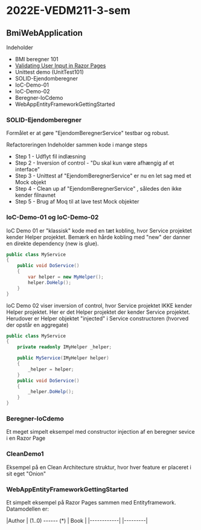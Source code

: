 # 2022E-VEDM211-3-sem
## BmiWebApplication
Indeholder
- BMI beregner 101
- [Validating User Input in Razor Pages](https://www.learnrazorpages.com/razor-pages/validation)
- Unittest demo (UnitTest101)
- SOLID-Ejendomberegner
- IoC-Demo-01
- IoC-Demo-02
- Beregner-IoCdemo
- WebAppEntityFrameworkGettingStarted



### SOLID-Ejendomberegner

Formålet er at gøre "EjendomBeregnerService" testbar og robust.

Refactoreringen Indeholder sammen kode i mange steps

- Step 1 - Udflyt fil indlæsning
- Step 2 - Inversion of control - "Du skal kun være afhængig af et interface"
- Step 3 - Unittest af "EjendomBeregnerService" er nu en let sag med et Mock objekt
- Step 4 - Clean up af "EjendomBeregnerService" , således den ikke kender filnavnet
- Step 5 - Brug af Moq til at lave test Mock objekter



### IoC-Demo-01 og IoC-Demo-02
IoC Demo 01 er "klassisk" kode med en tæt kobling, hvor Service projektet kender Helper projektet. Bemærk en hårde kobling med "new" der danner en direkte dependency (new is glue).

```c#
public class MyService
{
    public void DoService()
    {
        var helper = new MyHelper();
        helper.DoHelp();
    }
}
```



IoC Demo 02 viser inversion of control, hvor Service projektet IKKE kender Helper projektet. Her er det Helper projektet der kender Service projektet. Herudover er Helper objektet "injected" i Service constructoren (hvorved der opstår en aggregate)

```c#
public class MyService
{
    private readonly IMyHelper _helper;

    public MyService(IMyHelper helper)
    {
        _helper = helper;
    }
    public void DoService()
    {
        _helper.DoHelp();
    }
}
```


### Beregner-IoCdemo
Et meget simpelt eksempel med constructor injection af en beregner sevice i en Razor Page


### CleanDemo1
Eksempel på en Clean Architecture struktur, hvor hver feature er placeret i sit eget "Onion"

### WebAppEntityFrameworkGettingStarted
Et simpelt eksempel på Razor Pages sammen med Entityframework.
Datamodellen er: 


|Author | (1..0)  ------ (*) | Book |
|------------|                         |---------|



